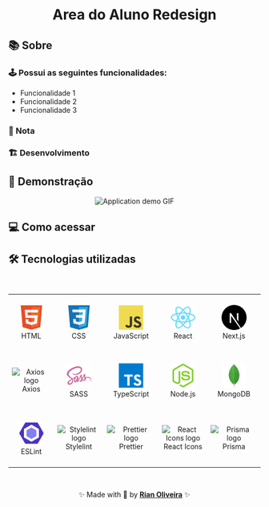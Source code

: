 <div align="center">
  <h1>Area do Aluno Redesign</h1>
</div>

## 📚 Sobre

<!-- Uma breve descrição do seu projeto -->

### 🕹️ Possui as seguintes funcionalidades:

- Funcionalidade 1
- Funcionalidade 2
- Funcionalidade 3

### 📝 Nota

<!-- Notas sobre o projeto -->

### 🏗️ Desenvolvimento

<!-- Detalhes sobre o desenvolvimento -->

## 🔎 Demonstração

<div align="center">
  <img alt="Application demo GIF" src=".github/demo.gif">
</div>

## 💻 Como acessar

<!-- Onde a sua aplicação está hospedada? -->

## 🛠️ Tecnologias utilizadas

<br>

<table align="center">
  <tbody>
    <tr>
      <td align="center" height="110" width="140">
        <img
          alt="HTML5 logo"
          src="https://raw.githubusercontent.com/devicons/devicon/master/icons/html5/html5-original.svg"
          title="HTML5"
          width="50"
        />
        <br>
        <span>HTML</span>
      </td>
      <td align="center" height="110" width="140">
        <img
          alt="CSS3 logo"
          src="https://raw.githubusercontent.com/devicons/devicon/master/icons/css3/css3-original.svg"
          title="CSS3"
          width="50"
        />
        <br>
        <span>CSS</span>
      </td>
      <td align="center" height="110" width="140">
        <img
          alt="JavaScript logo"
          src="https://raw.githubusercontent.com/devicons/devicon/master/icons/javascript/javascript-original.svg"
          title="JavaScript"
          width="50"
        />
        <br>
        <span>JavaScript</span>
      </td>
      <td align="center" height="110" width="140">
        <img
          alt="React logo"
          src="https://raw.githubusercontent.com/devicons/devicon/master/icons/react/react-original.svg"
          title="React"
          width="50"
        />
        <br>
        <span>React</span>
      </td>
      <td align="center" height="110" width="140">
        <img
          alt="Next.js logo"
          src="https://raw.githubusercontent.com/devicons/devicon/master/icons/nextjs/nextjs-original.svg"
          title="Next.js"
          width="50"
        />
        <br>
        <span>Next.js</span>
      </td>
    </tr>
    <tr>
      <td align="center" height="110" width="140">
        <img
          alt="Axios logo"
          src="https://avatars.githubusercontent.com/u/32372333?v=4&s=400"
          title="Axios"
          width="50"
        />
        <br>
        <span>Axios</span>
      </td>
      <td align="center" height="110" width="140">
        <img
          alt="SASS logo"
          src="https://raw.githubusercontent.com/devicons/devicon/master/icons/sass/sass-original.svg"
          title="SASS"
          width="50"
        />
        <br>
        <span>SASS</span>
      </td>
      <td align="center" height="110" width="140">
        <img
          alt="TypeScript logo"
          src="https://raw.githubusercontent.com/devicons/devicon/master/icons/typescript/typescript-original.svg"
          title="HTML5"
          width="50"
        />
        <br>
        <span>TypeScript</span>
      </td>
      <td align="center" height="110" width="140">
        <img
          alt="Node.js logo"
          src="https://raw.githubusercontent.com/devicons/devicon/master/icons/nodejs/nodejs-original.svg"
          title="Node.js"
          width="50"
        />
        <br>
        <span>Node.js</span>
      </td>
      <td align="center" height="110" width="140">
        <img
          alt="MongoDB logo"
          src="https://raw.githubusercontent.com/devicons/devicon/master/icons/mongodb/mongodb-original.svg"
          title="MongoDB"
          width="50" />
        <br>
        <span>MongoDB</span>
      </td>
    </tr>
    <tr>
      <td align="center" height="110" width="140">
        <img
          alt="ESLint logo"
          src="https://raw.githubusercontent.com/devicons/devicon/master/icons/eslint/eslint-original.svg"
          title="ESLint"
          width="50"
        />
        <br>
        <span>ESLint</span>
      </td>
      <td align="center" height="110" width="140">
        <img
          alt="Stylelint logo"
          src="https://seeklogo.com/images/S/stylelint-logo-631B4EAA36-seeklogo.com.png"
          title="Stylelint"
          width="50"
        />
        <br>
        <span>Stylelint</span>
      </td>
      <td align="center" height="110" width="140">
        <img
          alt="Prettier logo"
          src="https://brandslogos.com/wp-content/uploads/images/prettier-logo.png"
          title="Prettier"
          width="50"
        />
        <br>
        <span>Prettier</span>
      </td>
      <td align="center" height="110" width="140">
        <img
          alt="React Icons logo"
          src="https://avatars.githubusercontent.com/u/39895671?s=280&v=4"
          title="React Icons"
          width="50"
        />
        <br>
        <span>React Icons</span>
      </td>
      <td align="center" height="110" width="140">
        <img
          alt="Prisma logo"
          src="https://cdn.icon-icons.com/icons2/2107/PNG/512/file_type_light_prisma_icon_130444.png"
          title="Prisma"
          width="50" />
        <br>
        <span>Prisma</span>
      </td>
    </tr>
  </tbody>
</table>

<br>

<p align="center">✨ Made with 💙 by <a href="https://github.com/riandeoliveira"><strong>Rian Oliveira</strong></a> ✨</p>
